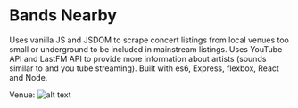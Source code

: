 # Bands Nearby

Uses vanilla JS and JSDOM to scrape concert listings from local venues too small or underground to be included in mainstream listings. Uses YouTube API and LastFM API to provide more information about artists (sounds similar to and you tube streaming). Built with es6, Express, flexbox, React and Node.


Venue:
![alt text](https://github.com/jenjwong/awesomeVancouverMusicApp/blob/eventsList/src/css/images/venuePic.png "Venue Music App")
